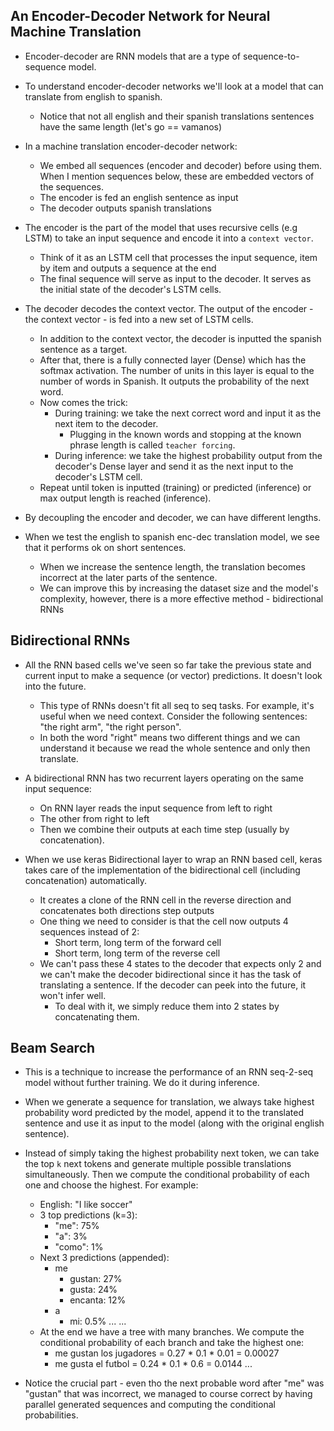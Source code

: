 An Encoder-Decoder Network for Neural Machine Translation
----------------------------------------------------------
* Encoder-decoder are RNN models that are a type of sequence-to-sequence model.

* To understand encoder-decoder networks we'll look at a model that can translate from english to spanish.
  - Notice that not all english and their spanish translations sentences have the same length (let's go == vamanos)

* In a machine translation encoder-decoder network:
  - We embed all sequences (encoder and decoder) before using them. When I mention sequences below, these are 
    embedded vectors of the sequences.
  - The encoder is fed an english sentence as input
  - The decoder outputs spanish translations

* The encoder is the part of the model that uses recursive cells (e.g LSTM) to take an input sequence and encode
  it into a `context vector`. 
  - Think of it as an LSTM cell that processes the input sequence, item by item and outputs a sequence at the end
  - The final sequence will serve as input to the decoder. It serves as the initial state of the decoder's LSTM
    cells.

* The decoder decodes the context vector. The output of the encoder - the context vector - is fed into a new 
  set of LSTM cells.
  - In addition to the context vector, the decoder is inputted the spanish sentence as a target.
  - After that, there is a fully connected layer (Dense) which has the softmax activation. The number of 
    units in this layer is equal to the number of words in Spanish. It outputs the probability of the next 
    word.
  - Now comes the trick:
    * During training: we take the next correct word and input it as the next item to the decoder.
      - Plugging in the known words and stopping at the known phrase length is called `teacher forcing`.
    * During inference: we take the highest probability output from the decoder's Dense layer and send it as the 
      next input to the decoder's LSTM cell.
  - Repeat until <EOS> token is inputted (training) or predicted (inference) or max output length is reached (inference).

* By decoupling the encoder and decoder, we can have different lengths.

* When we test the english to spanish enc-dec translation model, we see that it performs ok on short sentences.
  - When we increase the sentence length, the translation becomes incorrect at the later parts of the sentence.
  - We can improve this by increasing the dataset size and the model's complexity, however, there is a more
    effective method - bidirectional RNNs

Bidirectional RNNs
------------------
* All the RNN based cells we've seen so far take the previous state and current input to make a sequence (or vector)
  predictions. It doesn't look into the future.
  - This type of RNNs doesn't fit all seq to seq tasks. For example, it's useful when we need context. Consider the 
    following sentences: "the right arm", "the right person".
  - In both the word "right" means two different things and we can understand it because we read the whole sentence
    and only then translate.

* A bidirectional RNN has two recurrent layers operating on the same input sequence:
  - On RNN layer reads the input sequence from left to right 
  - The other from right to left
  - Then we combine their outputs at each time step (usually by concatenation).

* When we use keras Bidirectional layer to wrap an RNN based cell, keras takes care of the implementation of the
  bidirectional cell (including concatenation) automatically.
  - It creates a clone of the RNN cell in the reverse direction and concatenates both directions step outputs
  - One thing we need to consider is that the cell now outputs 4 sequences instead of 2:
    * Short term, long term of the forward cell
    * Short term, long term of the reverse cell
  - We can't pass these 4 states to the decoder that expects only 2 and we can't make the decoder bidirectional
    since it has the task of translating a sentence. If the decoder can peek into the future, it won't infer well.
    * To deal with it, we simply reduce them into 2 states by concatenating them.

Beam Search
-----------
* This is a technique to increase the performance of an RNN seq-2-seq model without further training. We do it during 
  inference.

* When we generate a sequence for translation, we always take highest probability word predicted by the model, append it 
  to the translated sentence and use it as input to the model (along with the original english sentence).

* Instead of simply taking the highest probability next token, we can take the top `k` next tokens and generate 
  multiple possible translations simultaneously. Then we compute the conditional probability of each one and 
  choose the highest. For example:
  - English: "I like soccer"
  - 3 top predictions (k=3):
    * "me": 75%
    * "a": 3%
    * "como": 1%
  - Next 3 predictions (appended):
    * me
      - gustan: 27%
      - gusta: 24%
      - encanta: 12%
    * a
      - mi: 0.5%
      ...
    ...
  - At the end we have a tree with many branches. We compute the conditional probability of each branch and take the
    highest one:
    * me gustan los jugadores = 0.27 * 0.1 * 0.01 = 0.00027
    * me gusta el futbol = 0.24 * 0.1 * 0.6 = 0.0144
    ...

* Notice the crucial part - even tho the next probable word after "me" was "gustan" that was incorrect, we managed to 
  course correct by having parallel generated sequences and computing the conditional probabilities.